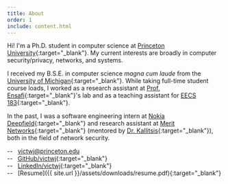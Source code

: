 ```yaml
---
title: About
order: 1
include: content.html
---
```


Hi! I'm a Ph.D. student in computer science at [Princeton
University](https://www.cs.princeton.edu/){:target="_blank"}. My current
interests are broadly in computer security/privacy, networks, and systems.

I received my B.S.E. in computer science _magna cum laude_ from the [University of
Michigan](https://www.eecs.umich.edu/cse/){:target="_blank"}. While taking full-time student
course loads, I worked as a research assistant at [Prof.
Ensafi](https://ensa.fi){:target="_blank"}'s lab and as a teaching assistant for [EECS
183](https://eecs183.org){:target="_blank"}.

In the past, I was a software engineering intern at [Nokia
Deepfield](https://www.nokia.com/networks/solutions/deepfield/){:target="_blank"}
and research assistant at [Merit Networks](https://www.merit.edu){:target="_blank"} (mentored by [Dr.
Kallitsis](http://www-personal.umich.edu/~mgkallit/){:target="_blank"}), both in the field of
network security.

-- &nbsp; [victwj@princeton.edu](mailto:vo6@princeton.edu)  
-- &nbsp; [GitHub/victwj](https://github.com/victwj){:target="_blank"}  
-- &nbsp; [LinkedIn/victwj](https://www.linkedin.com/in/victwj/){:target="_blank"}  
-- &nbsp; [Resume]({{ site.url }}/assets/downloads/resume.pdf){:target="_blank"}  
